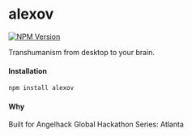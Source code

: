# alexov
[![NPM Version](http://img.shields.io/npm/v/srvcttn.svg?style=flat-square)](https://badge.fury.io/js/srvcttn)

Transhumanism from desktop to your brain.

#### Installation

```bash
npm install alexov
```

#### Why

Built for Angelhack Global Hackathon Series: Atlanta
